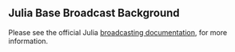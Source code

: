 ## Julia Base Broadcast Background

Please see the official Julia [broadcasting documentation](https://docs.julialang.org/en/v1/manual/arrays/#Broadcasting), for more information.

